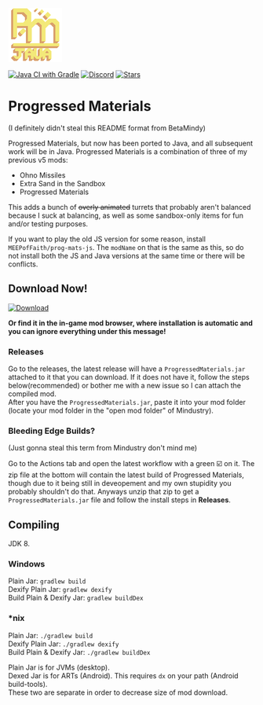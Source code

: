 ![Logo](assets/icon.png)

[![Java CI with Gradle](https://github.com/MEEPofFaith/prog-mats-java/workflows/Java%20CI%20with%20Gradle/badge.svg)](https://github.com/MEEPofFaith/prog-mats-java/actions) [![Discord](https://img.shields.io/discord/704355237246402721.svg?logo=discord&logoColor=white&logoWidth=20&labelColor=7289DA&label=Discord)](https://discord.gg/RCCVQFW) [![Stars](https://img.shields.io/github/stars/MEEPofFaith/prog-mats-java?label=Star%20the%20mod%20here%21&style=social)]()

# Progressed Materials
(I definitely didn't steal this README format from BetaMindy)

Progressed Materials, but now has been ported to Java, and all subsequent work will be in Java. Progressed Materials is a combination of three of my previous v5 mods:
- Ohno Missiles
- Extra Sand in the Sandbox
- Progressed Materials

This adds a bunch of ~~overly animated~~ turrets that probably aren't balanced because I suck at balancing, as well as some sandbox-only items for fun and/or testing purposes.

If you want to play the old JS version for some reason, install `MEEPofFaith/prog-mats-js`. The `modName` on that is the same as this, so do not install both the JS and Java versions at the same time or there will be conflicts.

## Download Now!   
[![Download](https://img.shields.io/github/v/release/MEEPofFaith/prog-mats-java?color=gold&include_prereleases&label=DOWNLOAD%20LATEST%20RELEASE&logo=github&logoColor=FCC21B&style=for-the-badge)](https://github.com/MEEPofFaith/prog-mats-java/releases)

__Or find it in the in-game mod browser, where installation is automatic and you can ignore everything under this message!__

### Releases   
Go to the releases, the latest release will have a `ProgressedMaterials.jar` attached to it that you can download. If it does not have it, follow the steps below(recommended) or bother me with a new issue so I can attach the compiled mod.   
After you have the `ProgressedMaterials.jar`, paste it into your mod folder (locate your mod folder in the "open mod folder" of Mindustry).

### Bleeding Edge Builds?
(Just gonna steal this term from Mindustry don't mind me)

Go to the Actions tab and open the latest workflow with a green ☑️ on it. The zip file at the bottom will contain the latest build of Progressed Materials, though due to it being still in deveopement and my own stupidity you probably shouldn't do that. Anyways unzip that zip to get a `ProgressedMaterials.jar` file and follow the install steps in **Releases**.

## Compiling
JDK 8.

### Windows
Plain Jar: `gradlew build`\
Dexify Plain Jar: `gradlew dexify`\
Build Plain & Dexify Jar: `gradlew buildDex`

### *nix
Plain Jar: `./gradlew build`\
Dexify Plain Jar: `./gradlew dexify`\
Build Plain & Dexify Jar: `./gradlew buildDex`

Plain Jar is for JVMs (desktop).\
Dexed Jar is for ARTs (Android). This requires `dx` on your path (Android build-tools).\
These two are separate in order to decrease size of mod download.
